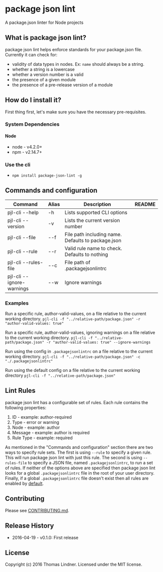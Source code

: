 # package json lint

A package.json linter for Node projects

## What is package json lint?

package json lint helps enforce standards for your package.json file.
Currently it can check for:

* validity of data types in nodes. Ex: `name` should always be a string.
* whether a string is a lowercase
* whether a version number is a valid
* the presence of a given module
* the presence of a pre-release version of a module

## How do I install it?

First thing first, let's make sure you have the necessary pre-requisites.

### System Dependencies

#### Node

* node - v4.2.0+
* npm - v2.14.7+

### Use the cli

* `npm install package-json-lint -g`

## Commands and configuration

| Command | Alias | Description | README |
|---|---|---|---|
| pjl-cli --help | -h | Lists supported CLI options |
| pjl-cli --version | -v | Lists the current version number |
| pjl-cli --file <file path> | --f | File path including name. Defaults to package.json |
| pjl-cli --rule <rule name> | --r | Valid rule name to check. Defaults to nothing |
| pjl-cli --rules-file <file path> | --c | File path of .packagejsonlintrc |
| pjl-cli --ignore-warnings | --w | Ignore warnings |

### Examples

Run a specific rule, author-valid-values, on a file relative to the current working directory.
`pjl-cli -f "../relative-path/package.json" -r "author-valid-values: true"`

Run a specific rule, author-valid-values, ignoring warnings on a file relative to the current working directory.
`pjl-cli -f "../relative-path/package.json" -r "author-valid-values: true" --ignore-warnings`

Run using the config in `.packagejsonlintrc` on a file relative to the current working directory.
`pjl-cli -f "../relative-path/package.json" -c "./.packagejsonlintrc"`

Run using the default config on a file relative to the current working directory
`pjl-cli -f "../relative-path/package.json"`

## Lint Rules

package json lint has a configurable set of rules. Each rule contains the following properties:

  1. ID - example: author-required
  2. Type - error or warning
  3. Node - example: author
  4. Message - example: author is required
  5. Rule Type - example: required

As mentioned in the "Commands and configuration" section there are two ways to specify rule sets. The first is using `--rule` to specify a given rule. This will run package json lint with just this rule. The second is using `--rules-file` to specify a JSON file, named `.packagejsonlintrc`, to run a set of rules. If neither of the options above are specified then package json lint looks for a global `.packagejsonlintrc` file in the root of your user directory. Finally, if a global `.packagejsonlintrc` file doesn't exist then all rules are enabled by [default](src/defaultConfig.js).

## Contributing

Please see [CONTRIBUTING.md](CONTRIBUTING.md).

## Release History

* 2016-04-19 - v0.1.0: First release

## License

Copyright (c) 2016 Thomas Lindner. Licensed under the MIT license.
